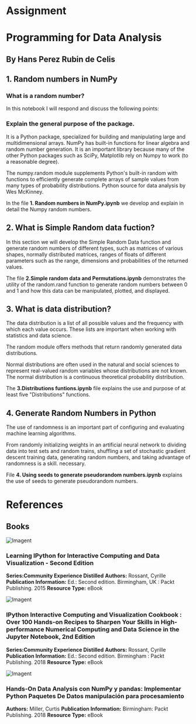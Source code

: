 # Assignment
# Programming for Data Analysis

## By Hans Perez Rubin de Celis

## 1. Random numbers in NumPy
### What is a random number?
In this notebook I will respond and discuss the following points:

### Explain the general purpose of the package.
It is a Python package, specialized for building and manipulating large and multidimensional arrays. NumPy has built-in functions for linear algebra and random number generation. It is an important library because many of the other Python packages such as SciPy, Matplotlib rely on Numpy to work (to a reasonable degree).

The numpy.random module supplements Python's built-in random with functions to efficiently generate complete arrays of sample values from many types of probability distributions. Python source for data analysis by Wes McKinney.

In the file **1. Random numbers in NumPy.ipynb** we develop and explain in detail the Numpy random numbers.

## 2. What is Simple Random data fuction?
In this section we will develop the Simple Random Data function and generate random numbers of different types, such as matrices of various shapes, normally distributed matrices, ranges of floats of different parameters such as the range, dimensions and probabilities of the returned values.

The file **2.Simple random data and Permutations.ipynb** demonstrates the utility of the random.rand function to generate random numbers between 0 and 1 and how this data can be manipulated, plotted, and displayed.

## 3. What is data distribution?
The data distribution is a list of all possible values and the frequency with which each value occurs. These lists are important when working with statistics and data science.

The random module offers methods that return randomly generated data distributions.

Normal distributions are often used in the natural and social sciences to represent real-valued random variables whose distributions are not known. The normal distribution is a continuous theoretical probability distribution.

The **3.Distributions funtions.ipynb** file explains the use and purpose of at least five "Distributions" functions.

## 4. Generate Random Numbers in Python

The use of randomness is an important part of configuring and evaluating machine learning algorithms.

From randomly initializing weights in an artificial neural network to dividing data into test sets and random trains, shuffling a set of stochastic gradient descent training data, generating random numbers, and taking advantage of randomness is a skill. necessary.

File **4. Using seeds to generate pseudorandom numbers.ipynb** explains the use of seeds to generate pseudorandom numbers.

# References
## Books

![Imagent](http://rps2images.ebscohost.com/rpsweb/othumb?id=NL$1084592$PDF&s=d)

### Learning IPython for Interactive Computing and Data Visualization - Second Edition
**Series:Community Experience Distilled**
**Authors:** Rossant, Cyrille
**Publication Information:** Ed.: Second edition. Birmingham, UK : Packt Publishing. 2015
**Resource Type:** eBook

![Imagent](http://rps2images.ebscohost.com/rpsweb/othumb?id=NL$1703793$PDF&s=d)

### IPython Interactive Computing and Visualization Cookbook : Over 100 Hands-on Recipes to Sharpen Your Skills in High-performance Numerical Computing and Data Science in the Jupyter Notebook, 2nd Edition
**Series:Community Experience Distilled**
**Authors:** Rossant, Cyrille
**Publication Information:** Ed.: Second edition. Birmingham : Packt Publishing. 2018
**Resource Type:** eBook


![Imagent](http://rps2images.ebscohost.com/rpsweb/othumb?id=NL$1841870$PDF&s=d)

### Hands-On Data Analysis con NumPy y pandas: Implementar Python Paquetes De Datos manipulación para procesamiento
**Authors:** Miller, Curtis
**Publication Information:** Birmingham: Packt Publishing. 2018
**Resource Type:** eBook



